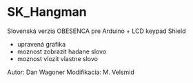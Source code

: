 # SK_Hangman
 Slovenská verzia OBESENCA pre Arduino + LCD keypad Shield 
  - upravená grafika
  - moznost zobrazit hadane slovo
  - moznost vlozit vlastne slovo

Autor: Dan Wagoner
Modifikacia: M. Velsmid
